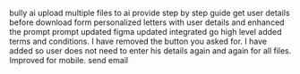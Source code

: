 bully ai
upload multiple files to ai
provide step by step guide
get user details before download form personalized letters with user details and enhanced the prompt
prompt updated
figma updated
integrated go high level
added terms and conditions. 
I have removed the button you asked for. 
I have added so user does not need to enter his details again and again for all files. 
Improved for mobile. 
send email

